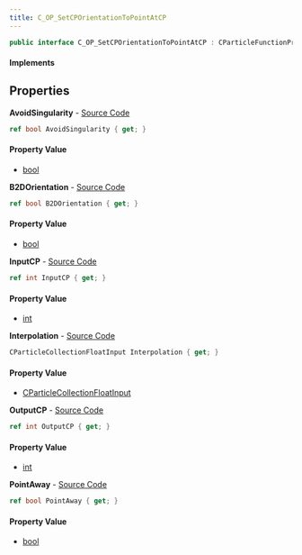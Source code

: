 ```yaml
---
title: C_OP_SetCPOrientationToPointAtCP
---
```


```csharp
public interface C_OP_SetCPOrientationToPointAtCP : CParticleFunctionPreEmission, CParticleFunctionOperator, CParticleFunction, ISchemaClass<CParticleFunction>, ISchemaClass<CParticleFunctionOperator>, ISchemaClass<CParticleFunctionPreEmission>, ISchemaClass<C_OP_SetCPOrientationToPointAtCP>, ISchemaField, ISchemaClass, INativeHandle
```

#### Implements

## Properties

**AvoidSingularity** - [Source Code](https://github.com/swiftly-solution/swiftlys2/blob/master/managed/src/SwiftlyS2.Generated/Schemas/Interfaces/C_OP_SetCPOrientationToPointAtCP.cs#L24)

```csharp
ref bool AvoidSingularity { get; }
```

#### Property Value

- [bool](https://learn.microsoft.com/dotnet/api/system.boolean)

**B2DOrientation** - [Source Code](https://github.com/swiftly-solution/swiftlys2/blob/master/managed/src/SwiftlyS2.Generated/Schemas/Interfaces/C_OP_SetCPOrientationToPointAtCP.cs#L22)

```csharp
ref bool B2DOrientation { get; }
```

#### Property Value

- [bool](https://learn.microsoft.com/dotnet/api/system.boolean)

**InputCP** - [Source Code](https://github.com/swiftly-solution/swiftlys2/blob/master/managed/src/SwiftlyS2.Generated/Schemas/Interfaces/C_OP_SetCPOrientationToPointAtCP.cs#L16)

```csharp
ref int InputCP { get; }
```

#### Property Value

- [int](https://learn.microsoft.com/dotnet/api/system.int32)

**Interpolation** - [Source Code](https://github.com/swiftly-solution/swiftlys2/blob/master/managed/src/SwiftlyS2.Generated/Schemas/Interfaces/C_OP_SetCPOrientationToPointAtCP.cs#L20)

```csharp
CParticleCollectionFloatInput Interpolation { get; }
```

#### Property Value

- [CParticleCollectionFloatInput](/docs/api/shared/schemadefinitions/cparticlecollectionfloatinput)

**OutputCP** - [Source Code](https://github.com/swiftly-solution/swiftlys2/blob/master/managed/src/SwiftlyS2.Generated/Schemas/Interfaces/C_OP_SetCPOrientationToPointAtCP.cs#L18)

```csharp
ref int OutputCP { get; }
```

#### Property Value

- [int](https://learn.microsoft.com/dotnet/api/system.int32)

**PointAway** - [Source Code](https://github.com/swiftly-solution/swiftlys2/blob/master/managed/src/SwiftlyS2.Generated/Schemas/Interfaces/C_OP_SetCPOrientationToPointAtCP.cs#L26)

```csharp
ref bool PointAway { get; }
```

#### Property Value

- [bool](https://learn.microsoft.com/dotnet/api/system.boolean)

